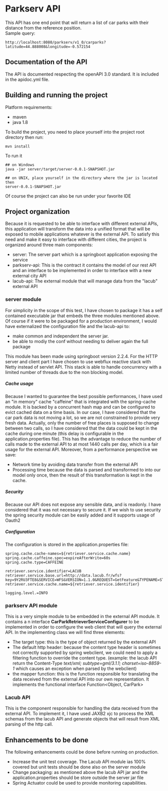 # Parkserv API

This API has one end point that will return a list of car parks with their distance from the reference position.  
Sample query: 
```
http://localhost:8080/parkserv/v1_0/carparks?latitude=44.888008&longitude=-0.572154
```

## Documentation of the API

The API is documented respecting the openAPI 3.0 standard. It is included in the apidoc.yml file.

## Building and running the project

Platform requirements:
* maven
* java 1.8

To build the project, you need to place yourself into the project root directory then run:
```
mvn install
```
To run it
```
## on Windows
java -jar server/target/server-0.0.1-SNAPSHOT.jar

## on UNIX, place yourself in the directory where the jar is located then
server-0.0.1-SNAPSHOT.jar
```
Of course the project can also be run under your favorite IDE
## Project organization
Because it is requested to be able to interface with different external APIs, this application will transform the data into
a unified format that will be exposed to mobile applications whatever is the external API. To satisfy this need and make 
it easy to interface with different cities, the project is organized around three main components:
* server: The server part which is a springboot application exposing the service
* parkserv-api: This is the contract it contains the model of our rest API and an interface to be implemented in order 
to interface with a new external city API
* lacub-api: The external module that will manage data from the "lacub" external API
 
### server module
For simplicity in the scope of this test, I have chosen to package it has a self contained executable jar that embeds the 
three modules mentioned above. Of course if it were to be packaged for a production environment, I would have externalized
the configuration file and the lacub-api to:
* make common and independent the server jar.
* be able to modiy the conf without needing to deliver again the full package

This module has been made using springboot version 2.2.4. For the HTTP server and client part I have chosen to use 
webflux reactive stack with Netty instead of servlet API. This stack is able to handle concurrency with a limited number 
of threads due to the non blocking model.

##### Cache usage
Because I wanted to guarantee the best possible performances, I have used an "in memory" cache "caffeine" that is 
integrated with the spring-cache module. It is backed by a concurrent hash map and can be configured to evict cached 
data on a time basis. In our case, I have considered that the car park data is not moving a lot, so we are not constrained
to provide very fresh data. Actually, only the number of free places is supposed to change between two calls, so I have
considered that the data could be kept in the cache during one minute (this delay is configurable in the 
application.properties file). This has the advantage to reduce the number of calls made to the external API to at 
most 1440 calls per day, which is a fair usage for the external API.
Moreover, from a performance perspective we save: 
* Network time by avoiding data transfer from the external API
* Processing time because the data is parsed and transformed to into our model only once, then the result of this
transformation is kept in the cache.

##### Security
Because our API does not expose any sensible data, and is readonly. I have considered that it was not necessary to 
secure it. If we wish to use security the spring security module can be easily added and it supports usage of Oauth2

##### Configuration

The configuration is stored in the application.properties file:
```
spring.cache.cache-names=${retriever.service.cache.name}
spring.cache.caffeine.spec=expireAfterWrite=60s
spring.cache.type=CAFFEINE

retriever.service.identifier=LACUB
retriever.service.base.url=http://data.lacub.fr/wfs?key=9Y2RU3FTE8&SERVICE=WFS&VERSION=1.1.0&REQUEST=GetFeature&TYPENAME=ST_PARK_P&SRSNAME=EPSG:4326
retriever.service.cache.name=${retriever.service.identifier}

logging.level.=INFO
```

### parkserv API module
This is a very simple module to be embedded in the external API module.
It contains a n interface **CarParkRetrieverServiceConfigurer** to be implemented in order to configure the web client
that will query the external API. In the implementing class we will find three elements:
* The target type: this is the type of object returned by the external API
* The default http header: because the content type header is sometimes not correctly supported by spring webclient, we 
could need to apply a filtering function to override the content type. (example: the lacub API return the Content-Type 
*text/xml; subtype=gml/3.1.1; charset=iso-8859-1* which causes an exception when parsed by the webclient) 
* the mapper function: this is the function responsible for translating the data received from the external API into
our own representation. It implements the functional interface Function<Object, CarPark>

### Lacub API
This is the component responsible for handling the data received from the external API. To implement it, I have used 
JAXB2 xjc to process the XML schemas from the lacub API and generate objects that will result from XML parsing of the
http call.  

## Enhancements to be done

The following enhancements could be done before running on production.
* Increase the unit test coverage. The Lacub API module ias 100% covered but unit tests should be done also on the
server module
* Change packaging: as mentioned above the lacub API jar and the application.properties should be store outside the 
server jar file
* Spring Actuator could be used to provide monitoring capabilities.      